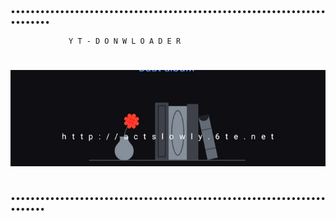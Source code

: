 #
#
••••••••••••••••••••••••••••••••••••••••••••••••••••••••••••••••••••••••
                
	             Y T - D O N W L O A D E R   
                
#
![STUPID HOUSE](https://github.com/0399obot/DDs_Wipi/blob/main/0399obot.jpg)
#
 •••••••••••••••••••••••••••••••••••••••••••••••••••••••••••••••••••••••


